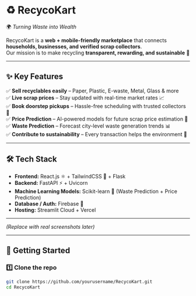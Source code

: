 # ♻️ RecycoKart  

🌍 *Turning Waste into Wealth*  

RecycoKart is a **web + mobile-friendly marketplace** that connects **households, businesses, and verified scrap collectors**.  
Our mission is to make recycling **transparent, rewarding, and sustainable** 🌱  

---

## ✨ Key Features  

✅ **Sell recyclables easily** – Paper, Plastic, E-waste, Metal, Glass & more  
✅ **Live scrap prices** – Stay updated with real-time market rates 📈  
✅ **Book doorstep pickups** – Hassle-free scheduling with trusted collectors 🚛  
✅ **Price Prediction** – AI-powered models for future scrap price estimation 🤖  
✅ **Waste Prediction** – Forecast city-level waste generation trends 📊  
✅ **Contribute to sustainability** – Every transaction helps the environment 🌿  

---

## 🛠️ Tech Stack  

- **Frontend:** React.js ⚛️ + TailwindCSS 🎨 + Flask  
- **Backend:** FastAPI ⚡ + Uvicorn  
- **Machine Learning Models:** Scikit-learn 🧠 (Waste Prediction + Price Prediction)  
- **Database / Auth:** Firebase 🔑  
- **Hosting:** Streamlit Cloud + Vercel  

---


*(Replace with real screenshots later)*  

---

## 🚀 Getting Started  

### 1️⃣ Clone the repo  
```bash
git clone https://github.com/yourusername/RecycoKart.git
cd RecycoKart

